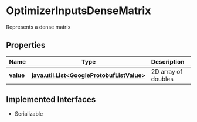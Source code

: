 

# OptimizerInputsDenseMatrix

Represents a dense matrix

## Properties

Name | Type | Description | Notes
------------ | ------------- | ------------- | -------------
**value** | [**java.util.List&lt;GoogleProtobufListValue&gt;**](GoogleProtobufListValue.md) | 2D array of doubles |  [optional]


## Implemented Interfaces

* Serializable


